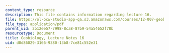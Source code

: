 ```yaml
---
content_type: resource
description: This file contains information regarding lecture 16.
file: https://ol-ocw-studio-app-qa.s3.amazonaws.com/courses/12-007-geobiology-spring-2013/d0d860293166938013b87ce81c552e31_MIT12_007S13_Lec16.pdf
file_type: application/pdf
parent_uid: 2b12ee57-7998-8ca8-87b9-54a54652f78b
resourcetype: Document
title: Geobiology, Lecture Notes 16
uid: d0d86029-3166-9380-13b8-7ce81c552e31
---
```

